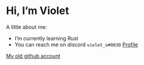 # Hi, I’m Violet
A little about me:
-  I’m currently learning Rust
-  You can reach me on discord `violet_o#0030` [Profile](https://discord.com/users/720250668388057138)


[My old github account](https://github.com/ofsho)
